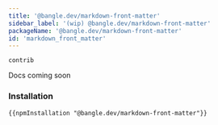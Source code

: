 ```yaml
---
title: '@bangle.dev/markdown-front-matter'
sidebar_label: '(wip) @bangle.dev/markdown-front-matter'
packageName: '@bangle.dev/markdown-front-matter'
id: 'markdown_front_matter'
---
```


`contrib`

Docs coming soon

### Installation

```
{{npmInstallation "@bangle.dev/markdown-front-matter"}}
```

